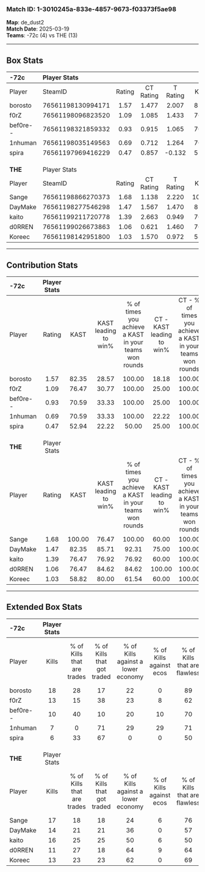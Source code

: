 ### Match ID: 1-3010245a-833e-4857-9673-f03373f5ae98  
**Map**: de_dust2  
**Match Date**: 2025-03-19  
**Teams**: -72c (4) vs THE (13)  

---  

## Box Stats  

| **-72c** | Player Stats      |        |           |          |        |       |       |         |        |      |     |
| :- | :- | :-: | :-: | :-: | :-: | :-: | :-: | :-: | :-: | :-: | :-: |
| Player   | SteamID           | Rating | CT Rating | T Rating |  KAST  |  ADR  | Kills | Assists | Deaths | K/D  | HS% |
| borosto  | 76561198130994171 |  1.57  |   1.477   |  2.007   | 82.35  | 106.1 |  18   |    5    |   12   | 1.50 | 50  |
| f0rZ     | 76561198096823520 |  1.09  |   1.085   |  1.433   | 76.47  | 77.4  |  13   |    6    |   15   | 0.87 | 38  |
| bef0re-- | 76561198321859332 |  0.93  |   0.915   |  1.065   | 70.59  | 65.2  |  10   |    7    |   13   | 0.77 | 20  |
| 1nhuman  | 76561198035149563 |  0.69  |   0.712   |  1.264   | 70.59  | 60.8  |   7   |    5    |   15   | 0.47 | 71  |
| spira    | 76561197969416229 |  0.47  |   0.857   |  -0.132  | 52.94  | 65.3  |   6   |    2    |   16   | 0.38 | 83  |
|          |                   |        |           |          |        |       |       |         |        |      |     |
|          |                   |        |           |          |        |       |       |         |        |      |     |
|          |                   |        |           |          |        |       |       |         |        |      |     |
| **THE**  | Player Stats      |        |           |          |        |       |       |         |        |      |     |
| Player   | SteamID           | Rating | CT Rating | T Rating |  KAST  |  ADR  | Kills | Assists | Deaths | K/D  | HS% |
| Sange    | 76561198866270373 |  1.68  |   1.138   |  2.220   | 100.00 | 91.5  |  17   |    8    |   10   | 1.70 | 64  |
| DayMake  | 76561198277546298 |  1.47  |   1.567   |  1.470   | 82.35  | 100.6 |  14   |    9    |   9    | 1.56 | 35  |
| kaito    | 76561199211720778 |  1.39  |   2.663   |  0.949   | 76.47  | 95.0  |  16   |    5    |   12   | 1.33 | 62  |
| d0RREN   | 76561199026673863 |  1.06  |   0.621   |  1.460   | 76.47  | 62.2  |  11   |    4    |   11   | 1.00 | 63  |
| Koreec   | 76561198142951800 |  1.03  |   1.570   |  0.972   | 58.82  | 78.7  |  13   |    1    |   12   | 1.08 | 53  |
---  

## Contribution Stats  

| **-72c** | Player Stats |        |                      |                                                        |                           |                                                             |                          |                                                            |
| :- | :-: | :-: | :-: | :-: | :-: | :-: | :-: | :-: |
| Player   |    Rating    |  KAST  | KAST leading to win% | % of times you achieve a KAST in your teams won rounds | CT - KAST leading to win% | CT - % of times you achieve a KAST in your teams won rounds | T - KAST leading to win% | T - % of times you achieve a KAST in your teams won rounds |
| borosto  |     1.57     | 82.35  |        28.57         |                         100.00                         |           18.18           |                           100.00                            |          66.67           |                           100.00                           |
| f0rZ     |     1.09     | 76.47  |        30.77         |                         100.00                         |           25.00           |                           100.00                            |          40.00           |                           100.00                           |
| bef0re-- |     0.93     | 70.59  |        33.33         |                         100.00                         |           25.00           |                           100.00                            |          50.00           |                           100.00                           |
| 1nhuman  |     0.69     | 70.59  |        33.33         |                         100.00                         |           22.22           |                           100.00                            |          66.67           |                           100.00                           |
| spira    |     0.47     | 52.94  |        22.22         |                         50.00                          |           25.00           |                           100.00                            |           0.00           |                            0.00                            |
|          |              |        |                      |                                                        |                           |                                                             |                          |                                                            |
|          |              |        |                      |                                                        |                           |                                                             |                          |                                                            |
|          |              |        |                      |                                                        |                           |                                                             |                          |                                                            |
| **THE**  | Player Stats |        |                      |                                                        |                           |                                                             |                          |                                                            |
| Player   |    Rating    |  KAST  | KAST leading to win% | % of times you achieve a KAST in your teams won rounds | CT - KAST leading to win% | CT - % of times you achieve a KAST in your teams won rounds | T - KAST leading to win% | T - % of times you achieve a KAST in your teams won rounds |
| Sange    |     1.68     | 100.00 |        76.47         |                         100.00                         |           60.00           |                           100.00                            |          83.33           |                           100.00                           |
| DayMake  |     1.47     | 82.35  |        85.71         |                         92.31                          |           75.00           |                           100.00                            |          90.00           |                           90.00                            |
| kaito    |     1.39     | 76.47  |        76.92         |                         76.92                          |           60.00           |                           100.00                            |          87.50           |                           70.00                            |
| d0RREN   |     1.06     | 76.47  |        84.62         |                         84.62                          |          100.00           |                           100.00                            |          80.00           |                           80.00                            |
| Koreec   |     1.03     | 58.82  |        80.00         |                         61.54                          |           60.00           |                           100.00                            |          100.00          |                           50.00                            |
---  

## Extended Box Stats  

| **-72c** | Player Stats |                            |                            |                                    |                         |                              |                                 |        |                             |                                     |                          |                               |                            |
| :- | :-: | :-: | :-: | :-: | :-: | :-: | :-: | :-: | :-: | :-: | :-: | :-: | :-: |
| Player   |    Kills     | % of Kills that are trades | % of Kills that got traded | % of Kills against a lower economy | % of Kills against ecos | % of Kills that are flawless | % of Kills that are close duels | Deaths | % of Deaths that get traded | % of Deaths against a lower economy | % of Deaths against ecos | % of Deaths that are flawless | % of Deaths that are close |
| borosto  |      18      |             28             |             17             |                 22                 |            0            |              89              |                6                |   12   |             17              |                 17                  |            8             |              58               |             25             |
| f0rZ     |      13      |             15             |             38             |                 23                 |            8            |              62              |                8                |   15   |             20              |                 20                  |            7             |              60               |             7              |
| bef0re-- |      10      |             40             |             10             |                 20                 |           10            |              70              |               10                |   13   |              8              |                  8                  |            8             |              69               |             0              |
| 1nhuman  |      7       |             0              |             71             |                 29                 |           29            |              71              |                0                |   15   |             40              |                 13                  |            7             |              67               |             13             |
| spira    |      6       |             33             |             67             |                 0                  |            0            |              50              |                0                |   16   |             19              |                 19                  |            6             |              56               |             6              |
|          |              |                            |                            |                                    |                         |                              |                                 |        |                             |                                     |                          |                               |                            |
|          |              |                            |                            |                                    |                         |                              |                                 |        |                             |                                     |                          |                               |                            |
|          |              |                            |                            |                                    |                         |                              |                                 |        |                             |                                     |                          |                               |                            |
| **THE**  | Player Stats |                            |                            |                                    |                         |                              |                                 |        |                             |                                     |                          |                               |                            |
| Player   |    Kills     | % of Kills that are trades | % of Kills that got traded | % of Kills against a lower economy | % of Kills against ecos | % of Kills that are flawless | % of Kills that are close duels | Deaths | % of Deaths that get traded | % of Deaths against a lower economy | % of Deaths against ecos | % of Deaths that are flawless | % of Deaths that are close |
| Sange    |      17      |             18             |             18             |                 24                 |            6            |              76              |                6                |   10   |             70              |                 50                  |            0             |              50               |             10             |
| DayMake  |      14      |             21             |             21             |                 36                 |            0            |              57              |                0                |   9    |             11              |                 56                  |            0             |              67               |             11             |
| kaito    |      16      |             25             |             25             |                 50                 |            6            |              50              |               19                |   12   |             17              |                 33                  |            0             |              75               |             0              |
| d0RREN   |      11      |             27             |             18             |                 64                 |            9            |              64              |               18                |   11   |             45              |                 27                  |            0             |              82               |             0              |
| Koreec   |      13      |             23             |             23             |                 62                 |            0            |              69              |                8                |   12   |             25              |                 25                  |            8             |              92               |             8              |
